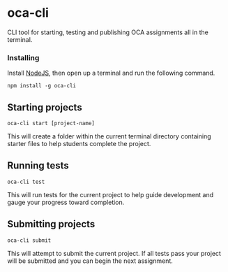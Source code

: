 # oca-cli

CLI tool for starting, testing and publishing OCA assignments all in the terminal.

### Installing

Install [NodeJS](https://nodejs.org), then open up a terminal and run the following command.

```
npm install -g oca-cli
```

## Starting projects

`oca-cli start [project-name]`

This will create a folder within the current terminal directory containing starter files to help students complete the project.

## Running tests

`oca-cli test`

This will run tests for the current project to help guide development and gauge your progress toward completion.

## Submitting projects

`oca-cli submit`

This will attempt to submit the current project. If all tests pass your project will be submitted and you can begin the next assignment.
